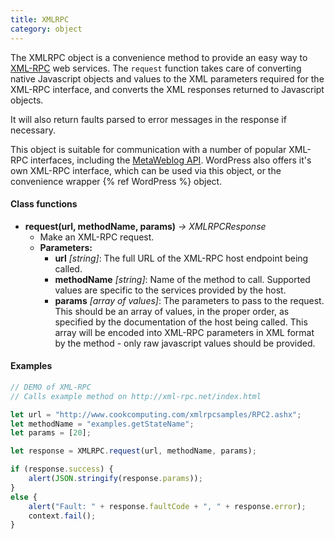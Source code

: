 ```yaml
---
title: XMLRPC
category: object
---
```


The XMLRPC object is a convenience method to provide an easy way to [XML-RPC](http://xmlrpc.scripting.com) web services. The `request` function takes care of converting native Javascript objects and values to the XML parameters required for the XML-RPC interface, and converts the XML responses returned to Javascript objects.

It will also return faults parsed to error messages in the response if necessary.

This object is suitable for communication with a number of popular XML-RPC interfaces, including the [MetaWeblog API](http://xmlrpc.scripting.com/metaWeblogApi.html). WordPress also offers it's own XML-RPC interface, which can be used via this object, or the convenience wrapper {% ref WordPress %} object.

#### Class functions

- **request(url, methodName, params)** _-> XMLRPCResponse_
  - Make an XML-RPC request.
  - **Parameters:**
    - **url** _[string]_: The full URL of the XML-RPC host endpoint being called.
    - **methodName** _[string]_: Name of the method to call. Supported values are specific to the services provided by the host.
    - **params** _[array of values]_: The parameters to pass to the request. This should be an array of values, in the proper order, as specified by the documentation of the host being called. This array will be encoded into XML-RPC parameters in XML format by the method - only raw javascript values should be provided.

#### Examples

```javascript
// DEMO of XML-RPC
// Calls example method on http://xml-rpc.net/index.html

let url = "http://www.cookcomputing.com/xmlrpcsamples/RPC2.ashx";
let methodName = "examples.getStateName";
let params = [20];

let response = XMLRPC.request(url, methodName, params);

if (response.success) {
	alert(JSON.stringify(response.params));
}
else {
	alert("Fault: " + response.faultCode + ", " + response.error);
	context.fail();
}

```
